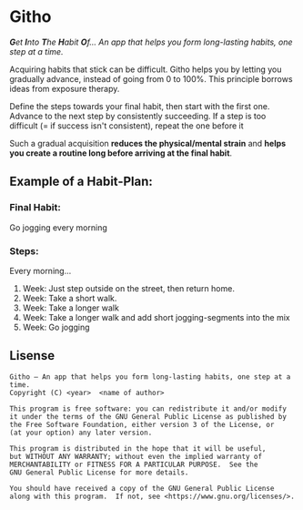# Githo

***G**et **I**nto **T**he **H**abit **O**f… An app that helps you form long-lasting habits, one step at a time.*

<!--<img src="https://fdroid.gitlab.io/artwork/badge/get-it-on.png" height="75">-->

Acquiring habits that stick can be difficult. Githo helps you by letting you gradually advance, instead of going from 0 to 100%. This principle borrows ideas from exposure therapy.

Define the steps towards your final habit, then start with the first one. Advance to the next step by consistently succeeding. If a step is too difficult (= if success isn't consistent), repeat the one before it

Such a gradual acquisition **reduces the physical/mental strain** and **helps you create a routine long before arriving at the final habit**.

## Example of a Habit-Plan:
### Final Habit:
Go jogging every morning
### Steps:
Every morning...
1. Week: Just step outside on the street, then return home.
2. Week: Take a short walk.
3. Week: Take a longer walk 
4. Week: Take a longer walk and add short jogging-segments into the mix
5. Week: Go jogging

## Lisense
```
Githo – An app that helps you form long-lasting habits, one step at a time.
Copyright (C) <year>  <name of author>

This program is free software: you can redistribute it and/or modify
it under the terms of the GNU General Public License as published by
the Free Software Foundation, either version 3 of the License, or
(at your option) any later version.

This program is distributed in the hope that it will be useful,
but WITHOUT ANY WARRANTY; without even the implied warranty of
MERCHANTABILITY or FITNESS FOR A PARTICULAR PURPOSE.  See the
GNU General Public License for more details.

You should have received a copy of the GNU General Public License
along with this program.  If not, see <https://www.gnu.org/licenses/>.
```
